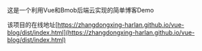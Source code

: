 这是一个利用Vue和Bmob后端云实现的简单博客Demo  
  
该项目的在线地址[https://zhangdongxing-harlan.github.io/vue-blog/dist/index.html](https://zhangdongxing-harlan.github.io/vue-blog/dist/index.html)
